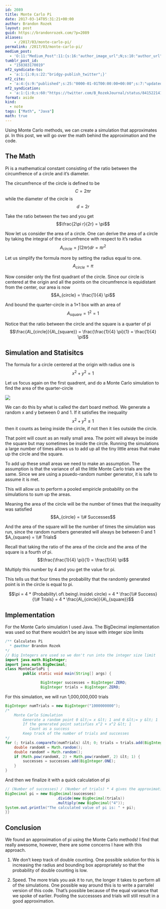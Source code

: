 ```yaml
---
id: 2089
title: Monte Carlo Pi
date: 2017-03-14T05:31:21+00:00
author: Brandon Rozek
layout: post
guid: https://brandonrozek.com/?p=2089
aliases:
    - /2017/03/monte-carlo-pi/
permalink: /2017/03/monte-carlo-pi/
medium_post:
  - 'O:11:"Medium_Post":11:{s:16:"author_image_url";N;s:10:"author_url";N;s:11:"byline_name";N;s:12:"byline_email";N;s:10:"cross_link";N;s:2:"id";N;s:21:"follower_notification";N;s:7:"license";N;s:14:"publication_id";N;s:6:"status";N;s:3:"url";N;}'
tumblr_post_id:
  - "158383170019"
mf2_syndicate-to:
  - 'a:1:{i:0;s:22:"bridgy-publish_twitter";}'
mf2_cite:
  - 'a:4:{s:9:"published";s:25:"0000-01-01T00:00:00+00:00";s:7:"updated";s:25:"0000-01-01T00:00:00+00:00";s:8:"category";a:1:{i:0;s:0:"";}s:6:"author";a:0:{}}'
mf2_syndication:
  - 'a:1:{i:0;s:60:"https://twitter.com/B_RozekJournal/status/841522141346570244";}'
format: aside
kind:
  - note
tags: ["Math", "Java"]
math: true
---
```

Using Monte Carlo methods, we can create a simulation that approximates pi. In this post, we will go over the math behind the approximation and the code.

<!--more-->

## The Math

Pi is a mathematical constant consisting of the ratio between the circumfrence of a circle and it&#8217;s diameter.

The circumfrence of the circle is defined to be $$ C = 2\pi r$$ while the diameter of the circle is $$d = 2r$$

Take the ratio between the two and you get $$\frac{2\pi r}{2r} = \pi$$

Now let us consider the area of a circle. One can derive the area of a circle by taking the integral of the circumfrence with respect to it&#8217;s radius $$ A_{circle} = \int{(2\pi r) dr} = \pi r^2 $$

Let us simplify the formula more by setting the radius equal to one. $$A_{circle} = \pi$$

Now consider only the first quadrant of the circle. Since our circle is centered at the origin and all the points on the circumfrence is equidistant from the center, our area is now $$A_{circle} = \frac{1}{4} \pi$$

And bound the quarter-circle in a 1&#215;1 box with an area of $$A_{square} = 1^2 = 1$$

Notice that the ratio between the circle and the square is a quarter of pi $$\frac{A\_{circle}}{A\_{square}} = \frac{\frac{1}{4} \pi}{1} = \frac{1}{4} \pi$$

## Simulation and Statisitcs

The formula for a circle centered at the origin with radius one is $$x^2 + y^2 = 1$$

Let us focus again on the first quadrent, and do a Monte Carlo simulation to find the area of the quarter-circle

![](https://brandonrozek.com/wp-content/uploads/2017/03/circlefilled.png) 

We can do this by what is called the dart board method. We generate a random x and y between 0 and 1. If it satisfies the inequality $$x^2 + y^2 \leq 1$$ then it counts as being inside the circle, if not then it lies outside the circle.

That point will count as an really small area. The point will always be inside the square but may sometimes be inside the circle. Running the simulations a large number of times allows us to add up all the tiny little areas that make up the circle and the square.

To add up these small areas we need to make an assumption. The assumption is that the variance of all the little Monte Carlo trials are the same. Since we are using a psuedo-random number generator, it is safe to assume it is met.

This will allow us to perform a pooled empiricle probability on the simulations to sum up the areas.

Meaning the area of the circle will be the number of times that the inequality was satisfied $$A_{circle} = \\# Successes$$

And the area of the square will be the number of times the simulation was run, since the random numbers generated will always be between 0 and 1 $A_{square} = \\# Trials$

Recall that taking the ratio of the area of the circle and the area of the square is a fourth of pi. $$\frac{\frac{1}{4} \pi}{1} = \frac{1}{4} \pi$$

Multiply this number by 4 and you get the value for pi.

This tells us that four times the probability that the randomly generated point is in the circle is equal to pi.

$$\pi = 4 * (Probability\ of\ being\ inside\ circle) = 4 * \frac{\\# Success}{\\# Trials} = 4 * \frac{A\_{circle}}{A\_{square}}$$

## Implementation

For the Monte Carlo simulation I used Java. The BigDecimal implementation was used so that there wouldn&#8217;t be any issue with integer size limits

```java
/** Calculates Pi
  * @author Brandon Rozek
*/
// Big Integers are used so we don't run into the integer size limit
import java.math.BigInteger;
import java.math.BigDecimal;
class MonteCarloPi {
        public static void main(String[] args) {

                BigInteger successes = BigInteger.ZERO;
                BigInteger trials = BigInteger.ZERO;
```

For this simulation, we will run 1,000,000,000 trials

```java
BigInteger numTrials = new BigInteger("1000000000");
/*
    Monte Carlo Simulation
        Generate a random point 0 &lt;= x &lt; 1 and 0 &lt;= y &lt; 1
        If the generated point satisfies x^2 + x^2 &lt; 1
           Count as a success
        Keep track of the number of trials and successes
*/
for (; trials.compareTo(numTrials) &lt; 0; trials = trials.add(BigInteger.ONE)) {
    double randomX = Math.random();
    double randomY = Math.random();
    if (Math.pow(randomX, 2) + Math.pow(randomY, 2) &lt; 1) {
        successes = successes.add(BigInteger.ONE);
    }
}
```

And then we finalize it with a quick calculation of pi

```java
// (Number of successes) / (Number of trials) * 4 gives the approximation for pi
BigDecimal pi = new BigDecimal(successes)
                       .divide(new BigDecimal(trials))
                       .multiply(new BigDecimal("4"));
System.out.println("The calculated value of pi is: " + pi);
}}
```

## Conclusion

We found an approximation of pi using the Monte Carlo methods! I find that really awesome, however, there are some concerns I have with this approach.

1) We don&#8217;t keep track of double counting. One possible solution for this is increasing the radius and bounding box appropriately so that the probability of double counting is low.

2) Speed. The more trials you ask it to run, the longer it takes to perform all of the simulations. One possible way around this is to write a parrallel version of this code. That&#8217;s possible because of the equal variance that we spoke of earlier. Pooling the successses and trials will still result in a good approximation.
